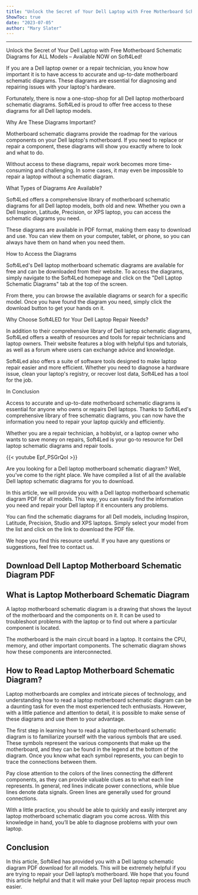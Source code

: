 ```yaml
---
title: "Unlock the Secret of Your Dell Laptop with Free Motherboard Schematic Diagrams for ALL Models – Available NOW on Soft4Led!"
ShowToc: true 
date: "2023-07-05"
author: "Mary Slater"
---
```

*****
Unlock the Secret of Your Dell Laptop with Free Motherboard Schematic Diagrams for ALL Models – Available NOW on Soft4Led!

If you are a Dell laptop owner or a repair technician, you know how important it is to have access to accurate and up-to-date motherboard schematic diagrams. These diagrams are essential for diagnosing and repairing issues with your laptop's hardware.

Fortunately, there is now a one-stop-shop for all Dell laptop motherboard schematic diagrams. Soft4Led is proud to offer free access to these diagrams for all Dell laptop models.

Why Are These Diagrams Important?

Motherboard schematic diagrams provide the roadmap for the various components on your Dell laptop's motherboard. If you need to replace or repair a component, these diagrams will show you exactly where to look and what to do.

Without access to these diagrams, repair work becomes more time-consuming and challenging. In some cases, it may even be impossible to repair a laptop without a schematic diagram.

What Types of Diagrams Are Available?

Soft4Led offers a comprehensive library of motherboard schematic diagrams for all Dell laptop models, both old and new. Whether you own a Dell Inspiron, Latitude, Precision, or XPS laptop, you can access the schematic diagrams you need.

These diagrams are available in PDF format, making them easy to download and use. You can view them on your computer, tablet, or phone, so you can always have them on hand when you need them.

How to Access the Diagrams

Soft4Led's Dell laptop motherboard schematic diagrams are available for free and can be downloaded from their website. To access the diagrams, simply navigate to the Soft4Led homepage and click on the "Dell Laptop Schematic Diagrams" tab at the top of the screen.

From there, you can browse the available diagrams or search for a specific model. Once you have found the diagram you need, simply click the download button to get your hands on it.

Why Choose Soft4LED for Your Dell Laptop Repair Needs?

In addition to their comprehensive library of Dell laptop schematic diagrams, Soft4Led offers a wealth of resources and tools for repair technicians and laptop owners. Their website features a blog with helpful tips and tutorials, as well as a forum where users can exchange advice and knowledge.

Soft4Led also offers a suite of software tools designed to make laptop repair easier and more efficient. Whether you need to diagnose a hardware issue, clean your laptop's registry, or recover lost data, Soft4Led has a tool for the job.

In Conclusion

Access to accurate and up-to-date motherboard schematic diagrams is essential for anyone who owns or repairs Dell laptops. Thanks to Soft4Led's comprehensive library of free schematic diagrams, you can now have the information you need to repair your laptop quickly and efficiently.

Whether you are a repair technician, a hobbyist, or a laptop owner who wants to save money on repairs, Soft4Led is your go-to resource for Dell laptop schematic diagrams and repair tools.

{{< youtube Epf_PSGrQoI >}} 



Are you looking for a Dell laptop motherboard schematic diagram? Well, you’ve come to the right place. We have compiled a list of all the available Dell laptop schematic diagrams for you to download.
 
In this article, we will provide you with a Dell laptop motherboard schematic diagram PDF for all models. This way, you can easily find the information you need and repair your Dell laptop if it encounters any problems.
 
You can find the schematic diagrams for all Dell models, including Inspiron, Latitude, Precision, Studio and XPS laptops. Simply select your model from the list and click on the link to download the PDF file.
 
We hope you find this resource useful. If you have any questions or suggestions, feel free to contact us.
 
## Download Dell Laptop Motherboard Schematic Diagram PDF
 
## What is Laptop Motherboard Schematic Diagram
 
A laptop motherboard schematic diagram is a drawing that shows the layout of the motherboard and the components on it. It can be used to troubleshoot problems with the laptop or to find out where a particular component is located.
 
The motherboard is the main circuit board in a laptop. It contains the CPU, memory, and other important components. The schematic diagram shows how these components are interconnected.
 
## How to Read Laptop Motherboard Schematic Diagram?
 
Laptop motherboards are complex and intricate pieces of technology, and understanding how to read a laptop motherboard schematic diagram can be a daunting task for even the most experienced tech enthusiasts. However, with a little patience and attention to detail, it is possible to make sense of these diagrams and use them to your advantage.
 
The first step in learning how to read a laptop motherboard schematic diagram is to familiarize yourself with the various symbols that are used. These symbols represent the various components that make up the motherboard, and they can be found in the legend at the bottom of the diagram. Once you know what each symbol represents, you can begin to trace the connections between them.
 
Pay close attention to the colors of the lines connecting the different components, as they can provide valuable clues as to what each line represents. In general, red lines indicate power connections, while blue lines denote data signals. Green lines are generally used for ground connections.
 
With a little practice, you should be able to quickly and easily interpret any laptop motherboard schematic diagram you come across. With this knowledge in hand, you’ll be able to diagnose problems with your own laptop.
 
## Conclusion
 
In this article, Soft4led has provided you with a Dell laptop schematic diagram PDF download for all models. This will be extremely helpful if you are trying to repair your Dell laptop’s motherboard. We hope that you found this article helpful and that it will make your Dell laptop repair process much easier.



